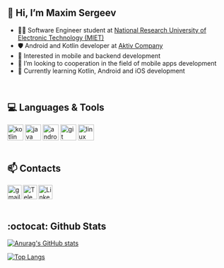 ##  👋  Hi, I’m Maxim Sergeev
  - 👨‍💻 Software Engineer student at [National Research University of Electronic Technology (MIET)](https://eng.miet.ru/)
  - 🛡️ Android and Kotlin developer at [Aktiv Company](https://aktiv-company.com/)
  - 📱 Interested in mobile and backend development
  - 👀 I’m looking to cooperation in the field of mobile apps development
  - 🌱 Currently learning Kotlin, Android and iOS development
<br>

##  💻  Languages & Tools 
  <a href="https://kotlinlang.org/" target="_blank"> <img src="https://user-images.githubusercontent.com/68668504/138495244-e0ca199f-7e94-41b9-8a35-a69b6e253259.png" alt="kotlin" width="36" height="36"/></a>
  <a href="https://www.java.com/" target="_blank"> <img src="https://user-images.githubusercontent.com/68668504/138495452-e01d5afa-1ab4-4a1e-996d-fed498b41f74.png" alt="java" width="36" height="36"/></a>
  <a href="https://developer.android.com/" target="_blank"> <img src="https://user-images.githubusercontent.com/68668504/138495306-85509155-d879-4833-a42c-0adca4303fa5.png" alt="android" width="36" height="36"/></a>
  <a href="https://git-scm.com/" target="_blank"> <img src="https://user-images.githubusercontent.com/68668504/138495504-ab239a3a-663c-47b6-a068-bdb4e9cde7df.png" alt="git" width="36" height="36"/></a> 
  <a href="https://www.linux.org/" target="_blank"> <img src="https://user-images.githubusercontent.com/68668504/138495384-4231439d-9fb7-4f05-bc8f-789e68806706.png" alt="linux" width="36" height="36"/> </a>
<br><br>
  
##  📫  Contacts
<a href="mailto:mugz3m.work@gmail.com" target="_blank"> <img align="left" alt="gmail" width="32px" height="32px" src="https://user-images.githubusercontent.com/68668504/138495097-1b0d432d-4977-404d-a2f3-5b1b1b397d01.png"/></a>
<a href="https://t.me/mugz3m" target="_blank"> <img align="left" alt="Telegram" width="32px" height="32px" src="https://user-images.githubusercontent.com/68668504/138497730-b26bca28-3bee-4a5a-9136-544085db17fe.png"/></a>
<a href="https://www.linkedin.com/in/mugz3m/" target="_blank"> <img align="left" alt="Linkedin" width="32px" height="32px" src="https://user-images.githubusercontent.com/68668504/138497705-05898a8f-df50-4140-8a66-5145073ae846.png"/></a>
<br><br><br>

## :octocat: Github Stats
[![Anurag's GitHub stats](https://github-readme-stats.vercel.app/api?username=mugz3m&count_private=true&show_icons=true&theme=tokyonight)](https://github.com/anuraghazra/github-readme-stats)

[![Top Langs](https://github-readme-stats.vercel.app/api/top-langs/?username=mugz3m&layout=compact&count_private=true&show_icons=true&theme=tokyonight)](https://github.com/anuraghazra/github-readme-stats)
